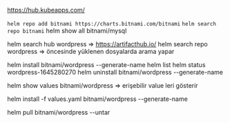 https://hub.kubeapps.com/

`helm repo add bitnami https://charts.bitnami.com/bitnami`
`helm search repo bitnami`
helm show all bitnami/mysql

helm search hub wordpress => https://artifacthub.io/
helm search repo wordpress => öncesinde yüklenen dosyalarda arama yapar

helm install bitnami/wordpress --generate-name
helm list
helm status wordpress-1645280270
helm uninstall bitnami/wordpress --generate-name

helm show values bitnami/wordpress => erişebilir value leri gösterir

helm install -f values.yaml bitnami/wordpress --generate-name


helm pull bitnami/wordpress --untar